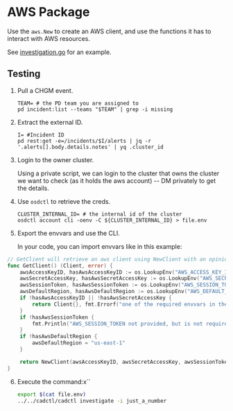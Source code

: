# AWS Package

Use the `aws.New` to create an AWS client, and use the functions it has to interact with AWS resources.

See [investigation.go](../../cadctl/cmd/investigate/investigate.go) for an example.

## Testing

1. Pull a CHGM event.

	```shell
	TEAM= # the PD team you are assigned to
	pd incident:list --teams "$TEAM" | grep -i missing
	```

2. Extract the external ID.

	```shell
	I= #Incident ID
	pd rest:get -e=/incidents/$I/alerts | jq -r '.alerts[].body.details.notes' | yq .cluster_id
	```

3. Login to the owner cluster.

	Using a private script, we can login to the cluster that owns the cluster we want to check (as it holds the aws account)
	-- DM privately to get the details.

4. Use `osdctl` to retrieve the creds.

	```shell
	CLUSTER_INTERNAL_ID= # the internal id of the cluster
	osdctl account cli -oenv -C ${CLUSTER_INTERNAL_ID} > file.env
	```

5. Export the envvars and use the CLI.

	In your code, you can import envvars like in this example:

[embedmd]:# (./aws.go /\/\/ GetClient/ /^}$/)
```go
// GetClient will retrieve an aws client using NewClient with an opinionated set of configuration and defaults.
func GetClient() (Client, error) {
	awsAccessKeyID, hasAwsAccessKeyID := os.LookupEnv("AWS_ACCESS_KEY_ID")
	awsSecretAccessKey, hasAwsSecretAccessKey := os.LookupEnv("AWS_SECRET_ACCESS_KEY")
	awsSessionToken, hasAwsSessionToken := os.LookupEnv("AWS_SESSION_TOKEN")
	awsDefaultRegion, hasAwsDefaultRegion := os.LookupEnv("AWS_DEFAULT_REGION")
	if !hasAwsAccessKeyID || !hasAwsSecretAccessKey {
		return Client{}, fmt.Errorf("one of the required envvars in the list '(AWS_ACCESS_KEY_ID AWS_SECRET_ACCESS_KEY)' is missing")
	}
	if !hasAwsSessionToken {
		fmt.Println("AWS_SESSION_TOKEN not provided, but is not required ")
	}
	if !hasAwsDefaultRegion {
		awsDefaultRegion = "us-east-1"
	}

	return NewClient(awsAccessKeyID, awsSecretAccessKey, awsSessionToken, awsDefaultRegion)
}
```

6. Execute the command:x``

	```bash
	export $(cat file.env)
	../../cadctl/cadctl investigate -i just_a_number
	```

